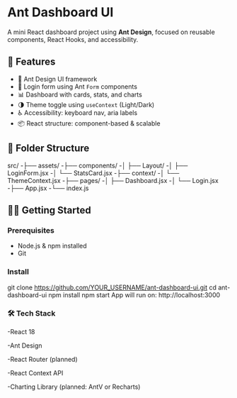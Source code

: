 # Ant Dashboard UI

A mini React dashboard project using **Ant Design**, focused on reusable components, React Hooks, and accessibility.

## 🚀 Features

- 🧱 Ant Design UI framework
- 🔐 Login form using Ant `Form` components
- 📊 Dashboard with cards, stats, and charts
- 🌗 Theme toggle using `useContext` (Light/Dark)
- ♿ Accessibility: keyboard nav, aria labels
- 📦 React structure: component-based & scalable

## 📁 Folder Structure
src/
-├── assets/
-├── components/
-│ ├── Layout/
-│ ├── LoginForm.jsx
-│ └── StatsCard.jsx
-├── context/
-│ └── ThemeContext.jsx
-├── pages/
-│ ├── Dashboard.jsx
-│ └── Login.jsx
-├── App.jsx
-└── index.js


## 🧑‍💻 Getting Started

### Prerequisites

- Node.js & npm installed
- Git

### Install
git clone https://github.com/YOUR_USERNAME/ant-dashboard-ui.git
cd ant-dashboard-ui
npm install
npm start
App will run on: http://localhost:3000

### 🛠 Tech Stack
-React 18

-Ant Design

-React Router (planned)

-React Context API

-Charting Library (planned: AntV or Recharts)

